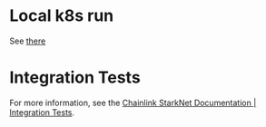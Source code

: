 # Local k8s run

See [there](../docs/integration-tests/README.md)

# Integration Tests

For more information, see the [Chainlink StarkNet Documentation | Integration Tests](../docs/integration-tests).
